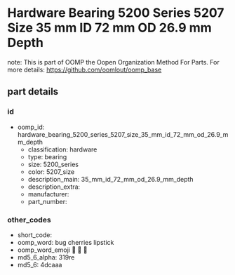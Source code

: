 # Hardware Bearing 5200 Series 5207 Size 35 mm ID 72 mm OD 26.9 mm Depth  

note: This is part of OOMP the Oopen Organization Method For Parts. For more details: https://github.com/oomlout/oomp_base

##  part details





### id
* oomp_id: hardware_bearing_5200_series_5207_size_35_mm_id_72_mm_od_26.9_mm_depth
  * classification: hardware
  * type: bearing
  * size: 5200_series
  * color: 5207_size
  * description_main: 35_mm_id_72_mm_od_26.9_mm_depth
  * description_extra: 
  * manufacturer: 
  * part_number: 

### other_codes
* short_code: 
* oomp_word: bug cherries lipstick
* oomp_word_emoji :bug: :cherries: :lipstick:
* md5_6_alpha: 319re
* md5_6: 4dcaaa